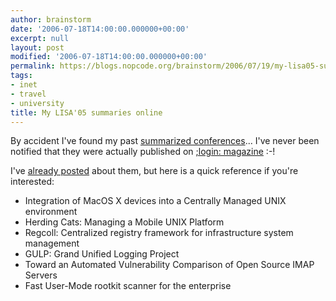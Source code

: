 ```yaml
---
author: brainstorm
date: '2006-07-18T14:00:00.000000+00:00'
excerpt: null
layout: post
modified: '2006-07-18T14:00:00.000000+00:00'
permalink: https://blogs.nopcode.org/brainstorm/2006/07/19/my-lisa05-summaries-online/
tags:
- inet
- travel
- university
title: My LISA'05 summaries online
---
```


By accident I've found my past [summarized conferences][1]... I've never been notified that they were actually published on [;login: magazine][2] :-!

I've [already posted][3] about them, but here is a quick reference if you're interested:

*   Integration of MacOS X devices into a Centrally Managed UNIX environment
*   Herding Cats: Managing a Mobile UNIX Platform
*   Regcoll: Centralized registry framework for infrastructure system management
*   GULP: Grand Unified Logging Project
*   Toward an Automated Vulnerability Comparison of Open Source IMAP Servers
*   Fast User-Mode rootkit scanner for the enterprise

 [1]: http://www.sagecertification.org/publications/login/2006-04/openpdfs/lisa05summaries.pdf
 [2]: http://www.usenix.org/publications/login/2006-04/
 [3]: http://blogs.nopcode.org/brainstorm/2005/12/07/lisa-05-quart-dia/